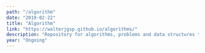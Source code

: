 ```yaml
---
path: "/algorithm"
date: "2019-02-22"
title: "Algorithm"
link: "https://walterjgsp.github.io/algorithms/"
description: "Repository for algorithms, problems and data structures that we have used. This serves as a reference for everyone interested."
year: "Ongoing"
---
```

